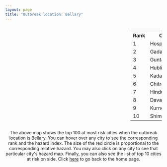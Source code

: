 ```yaml
---
layout: page
title: "Outbreak location: Bellary"
---
```

<div style="width: 100%; overflow: auto;">
<div style="width: 75%; float: left;">
<div id="mapid">
<script src="https://buda-magenta.github.io/hazard_map/load_map.js"></script>

<script>
var marker_outbreak = L.marker([15.143395, 76.919388],{"autoPan": true}).addTo(map); marker_outbreak.bindTooltip("Bellary").openTooltip();

var circle_1 = L.circle([15.266493, 76.387230], {"pane": "markerPane", "color": "red", "fill": true, "fillOpacity": 0.2, "fillRule": "evenodd", "lineCap": "round", "lineJoin": "round", "opacity": 1.0, "radius": 84101, "stroke": true, "weight": 3}).addTo(map);
circle_1.bindTooltip("Hospet<br>rank: 1<br>hazard index: 0.084102")
circle_1.bindPopup('<a href="https://buda-magenta.github.io/hazard_map/Hospet">Hospet</a>')

var circle_2 = L.circle([15.426365, 75.630079], {"pane": "markerPane", "color": "red", "fill": true, "fillOpacity": 0.2, "fillRule": "evenodd", "lineCap": "round", "lineJoin": "round", "opacity": 1.0, "radius": 55302, "stroke": true, "weight": 3}).addTo(map);
circle_2.bindTooltip("Gadag<br>rank: 2<br>hazard index: 0.055302")
circle_2.bindPopup('<a href="https://buda-magenta.github.io/hazard_map/Gadag">Gadag</a>')

var circle_3 = L.circle([15.119651, 77.455290], {"pane": "markerPane", "color": "red", "fill": true, "fillOpacity": 0.2, "fillRule": "evenodd", "lineCap": "round", "lineJoin": "round", "opacity": 1.0, "radius": 33620, "stroke": true, "weight": 3}).addTo(map);
circle_3.bindTooltip("Guntakal<br>rank: 3<br>hazard index: 0.033620")
circle_3.bindPopup('<a href="https://buda-magenta.github.io/hazard_map/Guntakal">Guntakal</a>')

var circle_4 = L.circle([15.351838, 75.137985], {"pane": "markerPane", "color": "red", "fill": true, "fillOpacity": 0.2, "fillRule": "evenodd", "lineCap": "round", "lineJoin": "round", "opacity": 1.0, "radius": 29732, "stroke": true, "weight": 3}).addTo(map);
circle_4.bindTooltip("Hubli<br>rank: 4<br>hazard index: 0.029733")
circle_4.bindPopup('<a href="https://buda-magenta.github.io/hazard_map/Hubli">Hubli</a>')

var circle_5 = L.circle([14.475294, 78.821686], {"pane": "markerPane", "color": "red", "fill": true, "fillOpacity": 0.2, "fillRule": "evenodd", "lineCap": "round", "lineJoin": "round", "opacity": 1.0, "radius": 23023, "stroke": true, "weight": 3}).addTo(map);
circle_5.bindTooltip("Kadapa<br>rank: 5<br>hazard index: 0.023024")
circle_5.bindPopup('<a href="https://buda-magenta.github.io/hazard_map/Kadapa">Kadapa</a>')

var circle_6 = L.circle([14.226644, 76.400512], {"pane": "markerPane", "color": "red", "fill": true, "fillOpacity": 0.2, "fillRule": "evenodd", "lineCap": "round", "lineJoin": "round", "opacity": 1.0, "radius": 20437, "stroke": true, "weight": 3}).addTo(map);
circle_6.bindTooltip("Chitradurga<br>rank: 6<br>hazard index: 0.020438")
circle_6.bindPopup('<a href="https://buda-magenta.github.io/hazard_map/Chitradurga">Chitradurga</a>')

var circle_7 = L.circle([13.826383, 77.493772], {"pane": "markerPane", "color": "red", "fill": true, "fillOpacity": 0.2, "fillRule": "evenodd", "lineCap": "round", "lineJoin": "round", "opacity": 1.0, "radius": 20107, "stroke": true, "weight": 3}).addTo(map);
circle_7.bindTooltip("Hindupur<br>rank: 7<br>hazard index: 0.020108")
circle_7.bindPopup('<a href="https://buda-magenta.github.io/hazard_map/Hindupur">Hindupur</a>')

var circle_8 = L.circle([14.466127, 75.920636], {"pane": "markerPane", "color": "red", "fill": true, "fillOpacity": 0.2, "fillRule": "evenodd", "lineCap": "round", "lineJoin": "round", "opacity": 1.0, "radius": 11609, "stroke": true, "weight": 3}).addTo(map);
circle_8.bindTooltip("Davanagere<br>rank: 8<br>hazard index: 0.011609")
circle_8.bindPopup('<a href="https://buda-magenta.github.io/hazard_map/Davanagere">Davanagere</a>')

var circle_9 = L.circle([15.830925, 78.042537], {"pane": "markerPane", "color": "red", "fill": true, "fillOpacity": 0.2, "fillRule": "evenodd", "lineCap": "round", "lineJoin": "round", "opacity": 1.0, "radius": 11336, "stroke": true, "weight": 3}).addTo(map);
circle_9.bindTooltip("Kurnool<br>rank: 9<br>hazard index: 0.011337")
circle_9.bindPopup('<a href="https://buda-magenta.github.io/hazard_map/Kurnool">Kurnool</a>')

var circle_10 = L.circle([13.932609, 75.574978], {"pane": "markerPane", "color": "red", "fill": true, "fillOpacity": 0.2, "fillRule": "evenodd", "lineCap": "round", "lineJoin": "round", "opacity": 1.0, "radius": 10685, "stroke": true, "weight": 3}).addTo(map);
circle_10.bindTooltip("Shimoga<br>rank: 10<br>hazard index: 0.010686")
circle_10.bindPopup('<a href="https://buda-magenta.github.io/hazard_map/Shimoga">Shimoga</a>')

var circle_11 = L.circle([14.906956, 78.009707], {"pane": "markerPane", "color": "red", "fill": true, "fillOpacity": 0.2, "fillRule": "evenodd", "lineCap": "round", "lineJoin": "round", "opacity": 1.0, "radius": 10466, "stroke": true, "weight": 3}).addTo(map);
circle_11.bindTooltip("Tadipatri<br>rank: 11<br>hazard index: 0.010467")
circle_11.bindPopup('<a href="https://buda-magenta.github.io/hazard_map/Tadipatri">Tadipatri</a>')

var circle_12 = L.circle([15.475377, 78.478558], {"pane": "markerPane", "color": "red", "fill": true, "fillOpacity": 0.2, "fillRule": "evenodd", "lineCap": "round", "lineJoin": "round", "opacity": 1.0, "radius": 7430, "stroke": true, "weight": 3}).addTo(map);
circle_12.bindTooltip("Nandyal<br>rank: 12<br>hazard index: 0.007431")
circle_12.bindPopup('<a href="https://buda-magenta.github.io/hazard_map/Nandyal">Nandyal</a>')

var circle_13 = L.circle([13.631637, 79.423171], {"pane": "markerPane", "color": "red", "fill": true, "fillOpacity": 0.2, "fillRule": "evenodd", "lineCap": "round", "lineJoin": "round", "opacity": 1.0, "radius": 5614, "stroke": true, "weight": 3}).addTo(map);
circle_13.bindTooltip("Tirupati<br>rank: 13<br>hazard index: 0.005614")
circle_13.bindPopup('<a href="https://buda-magenta.github.io/hazard_map/Tirupati">Tirupati</a>')

var circle_14 = L.circle([14.752266, 78.548552], {"pane": "markerPane", "color": "red", "fill": true, "fillOpacity": 0.2, "fillRule": "evenodd", "lineCap": "round", "lineJoin": "round", "opacity": 1.0, "radius": 5487, "stroke": true, "weight": 3}).addTo(map);
circle_14.bindTooltip("Proddatur<br>rank: 14<br>hazard index: 0.005488")
circle_14.bindPopup('<a href="https://buda-magenta.github.io/hazard_map/Proddatur">Proddatur</a>')

var circle_15 = L.circle([15.631900, 77.275900], {"pane": "markerPane", "color": "red", "fill": true, "fillOpacity": 0.2, "fillRule": "evenodd", "lineCap": "round", "lineJoin": "round", "opacity": 1.0, "radius": 5004, "stroke": true, "weight": 3}).addTo(map);
circle_15.bindTooltip("Adoni<br>rank: 15<br>hazard index: 0.005005")
circle_15.bindPopup('<a href="https://buda-magenta.github.io/hazard_map/Adoni">Adoni</a>')

var circle_16 = L.circle([16.508759, 80.618510], {"pane": "markerPane", "color": "red", "fill": true, "fillOpacity": 0.2, "fillRule": "evenodd", "lineCap": "round", "lineJoin": "round", "opacity": 1.0, "radius": 3971, "stroke": true, "weight": 3}).addTo(map);
circle_16.bindTooltip("Vijayawada<br>rank: 16<br>hazard index: 0.003971")
circle_16.bindPopup('<a href="https://buda-magenta.github.io/hazard_map/Vijayawada">Vijayawada</a>')

var circle_17 = L.circle([14.654623, 77.556260], {"pane": "markerPane", "color": "red", "fill": true, "fillOpacity": 0.2, "fillRule": "evenodd", "lineCap": "round", "lineJoin": "round", "opacity": 1.0, "radius": 3970, "stroke": true, "weight": 3}).addTo(map);
circle_17.bindTooltip("Anantapur<br>rank: 17<br>hazard index: 0.003970")
circle_17.bindPopup('<a href="https://buda-magenta.github.io/hazard_map/Anantapur">Anantapur</a>')

var circle_18 = L.circle([12.979120, 77.591300], {"pane": "markerPane", "color": "red", "fill": true, "fillOpacity": 0.2, "fillRule": "evenodd", "lineCap": "round", "lineJoin": "round", "opacity": 1.0, "radius": 3361, "stroke": true, "weight": 3}).addTo(map);
circle_18.bindTooltip("Bangalore<br>rank: 18<br>hazard index: 0.003362")
circle_18.bindPopup('<a href="https://buda-magenta.github.io/hazard_map/Bangalore">Bangalore</a>')

var circle_19 = L.circle([14.625888, 75.635724], {"pane": "markerPane", "color": "red", "fill": true, "fillOpacity": 0.2, "fillRule": "evenodd", "lineCap": "round", "lineJoin": "round", "opacity": 1.0, "radius": 3062, "stroke": true, "weight": 3}).addTo(map);
circle_19.bindTooltip("Ranibennur<br>rank: 19<br>hazard index: 0.003062")
circle_19.bindPopup('<a href="https://buda-magenta.github.io/hazard_map/Ranibennur">Ranibennur</a>')

var circle_20 = L.circle([15.431506, 76.532774], {"pane": "markerPane", "color": "red", "fill": true, "fillOpacity": 0.2, "fillRule": "evenodd", "lineCap": "round", "lineJoin": "round", "opacity": 1.0, "radius": 2614, "stroke": true, "weight": 3}).addTo(map);
circle_20.bindTooltip("Gangawati<br>rank: 20<br>hazard index: 0.002614")
circle_20.bindPopup('<a href="https://buda-magenta.github.io/hazard_map/Gangawati">Gangawati</a>')

var circle_21 = L.circle([16.291519, 80.454159], {"pane": "markerPane", "color": "red", "fill": true, "fillOpacity": 0.2, "fillRule": "evenodd", "lineCap": "round", "lineJoin": "round", "opacity": 1.0, "radius": 2462, "stroke": true, "weight": 3}).addTo(map);
circle_21.bindTooltip("Guntur<br>rank: 21<br>hazard index: 0.002462")
circle_21.bindPopup('<a href="https://buda-magenta.github.io/hazard_map/Guntur">Guntur</a>')

var circle_22 = L.circle([14.422347, 77.720069], {"pane": "markerPane", "color": "red", "fill": true, "fillOpacity": 0.2, "fillRule": "evenodd", "lineCap": "round", "lineJoin": "round", "opacity": 1.0, "radius": 2034, "stroke": true, "weight": 3}).addTo(map);
circle_22.bindTooltip("Dharmavaram<br>rank: 22<br>hazard index: 0.002034")
circle_22.bindPopup('<a href="https://buda-magenta.github.io/hazard_map/Dharmavaram">Dharmavaram</a>')

var circle_23 = L.circle([16.083333, 77.166667], {"pane": "markerPane", "color": "red", "fill": true, "fillOpacity": 0.2, "fillRule": "evenodd", "lineCap": "round", "lineJoin": "round", "opacity": 1.0, "radius": 2019, "stroke": true, "weight": 3}).addTo(map);
circle_23.bindTooltip("Raichur<br>rank: 23<br>hazard index: 0.002020")
circle_23.bindPopup('<a href="https://buda-magenta.github.io/hazard_map/Raichur">Raichur</a>')

var circle_24 = L.circle([15.857267, 74.506934], {"pane": "markerPane", "color": "red", "fill": true, "fillOpacity": 0.2, "fillRule": "evenodd", "lineCap": "round", "lineJoin": "round", "opacity": 1.0, "radius": 2019, "stroke": true, "weight": 3}).addTo(map);
circle_24.bindTooltip("Belgaum<br>rank: 24<br>hazard index: 0.002020")
circle_24.bindPopup('<a href="https://buda-magenta.github.io/hazard_map/Belgaum">Belgaum</a>')

var circle_25 = L.circle([16.185317, 75.696792], {"pane": "markerPane", "color": "red", "fill": true, "fillOpacity": 0.2, "fillRule": "evenodd", "lineCap": "round", "lineJoin": "round", "opacity": 1.0, "radius": 1953, "stroke": true, "weight": 3}).addTo(map);
circle_25.bindTooltip("Bagalkot<br>rank: 25<br>hazard index: 0.001954")
circle_25.bindPopup('<a href="https://buda-magenta.github.io/hazard_map/Bagalkot">Bagalkot</a>')

var circle_26 = L.circle([17.849907, 75.276320], {"pane": "markerPane", "color": "red", "fill": true, "fillOpacity": 0.2, "fillRule": "evenodd", "lineCap": "round", "lineJoin": "round", "opacity": 1.0, "radius": 1842, "stroke": true, "weight": 3}).addTo(map);
circle_26.bindTooltip("Solapur<br>rank: 26<br>hazard index: 0.001842")
circle_26.bindPopup('<a href="https://buda-magenta.github.io/hazard_map/Solapur">Solapur</a>')

var circle_27 = L.circle([17.388786, 78.461065], {"pane": "markerPane", "color": "red", "fill": true, "fillOpacity": 0.2, "fillRule": "evenodd", "lineCap": "round", "lineJoin": "round", "opacity": 1.0, "radius": 1727, "stroke": true, "weight": 3}).addTo(map);
circle_27.bindTooltip("Hyderabad<br>rank: 27<br>hazard index: 0.001728")
circle_27.bindPopup('<a href="https://buda-magenta.github.io/hazard_map/Hyderabad">Hyderabad</a>')

var circle_28 = L.circle([18.793568, 80.815939], {"pane": "markerPane", "color": "red", "fill": true, "fillOpacity": 0.2, "fillRule": "evenodd", "lineCap": "round", "lineJoin": "round", "opacity": 1.0, "radius": 1353, "stroke": true, "weight": 3}).addTo(map);
circle_28.bindTooltip("Bijapur<br>rank: 28<br>hazard index: 0.001353")
circle_28.bindPopup('<a href="https://buda-magenta.github.io/hazard_map/Bijapur">Bijapur</a>')

var circle_29 = L.circle([16.850253, 74.594888], {"pane": "markerPane", "color": "red", "fill": true, "fillOpacity": 0.2, "fillRule": "evenodd", "lineCap": "round", "lineJoin": "round", "opacity": 1.0, "radius": 1211, "stroke": true, "weight": 3}).addTo(map);
circle_29.bindTooltip("Sangli<br>rank: 29<br>hazard index: 0.001212")
circle_29.bindPopup('<a href="https://buda-magenta.github.io/hazard_map/Sangli">Sangli</a>')

var circle_30 = L.circle([13.573260, 78.479146], {"pane": "markerPane", "color": "red", "fill": true, "fillOpacity": 0.2, "fillRule": "evenodd", "lineCap": "round", "lineJoin": "round", "opacity": 1.0, "radius": 1152, "stroke": true, "weight": 3}).addTo(map);
circle_30.bindTooltip("Madanapalle<br>rank: 30<br>hazard index: 0.001152")
circle_30.bindPopup('<a href="https://buda-magenta.github.io/hazard_map/Madanapalle">Madanapalle</a>')

var circle_31 = L.circle([16.702841, 74.240533], {"pane": "markerPane", "color": "red", "fill": true, "fillOpacity": 0.2, "fillRule": "evenodd", "lineCap": "round", "lineJoin": "round", "opacity": 1.0, "radius": 1042, "stroke": true, "weight": 3}).addTo(map);
circle_31.bindTooltip("Kolhapur<br>rank: 31<br>hazard index: 0.001043")
circle_31.bindPopup('<a href="https://buda-magenta.github.io/hazard_map/Kolhapur">Kolhapur</a>')

var circle_32 = L.circle([14.449372, 79.987376], {"pane": "markerPane", "color": "red", "fill": true, "fillOpacity": 0.2, "fillRule": "evenodd", "lineCap": "round", "lineJoin": "round", "opacity": 1.0, "radius": 1029, "stroke": true, "weight": 3}).addTo(map);
circle_32.bindTooltip("Nellore<br>rank: 32<br>hazard index: 0.001030")
circle_32.bindPopup('<a href="https://buda-magenta.github.io/hazard_map/Nellore">Nellore</a>')

var circle_33 = L.circle([15.398403, 73.812918], {"pane": "markerPane", "color": "red", "fill": true, "fillOpacity": 0.2, "fillRule": "evenodd", "lineCap": "round", "lineJoin": "round", "opacity": 1.0, "radius": 978, "stroke": true, "weight": 3}).addTo(map);
circle_33.bindTooltip("Vasco Da Gama<br>rank: 33<br>hazard index: 0.000979")
circle_33.bindPopup('<a href="https://buda-magenta.github.io/hazard_map/Vasco_Da_Gama">Vasco Da Gama</a>')

var circle_34 = L.circle([17.166667, 77.083333], {"pane": "markerPane", "color": "red", "fill": true, "fillOpacity": 0.2, "fillRule": "evenodd", "lineCap": "round", "lineJoin": "round", "opacity": 1.0, "radius": 881, "stroke": true, "weight": 3}).addTo(map);
circle_34.bindTooltip("Gulbarga<br>rank: 34<br>hazard index: 0.000882")
circle_34.bindPopup('<a href="https://buda-magenta.github.io/hazard_map/Gulbarga">Gulbarga</a>')

var circle_35 = L.circle([12.869810, 74.843008], {"pane": "markerPane", "color": "red", "fill": true, "fillOpacity": 0.2, "fillRule": "evenodd", "lineCap": "round", "lineJoin": "round", "opacity": 1.0, "radius": 856, "stroke": true, "weight": 3}).addTo(map);
circle_35.bindTooltip("Mangalore<br>rank: 35<br>hazard index: 0.000856")
circle_35.bindPopup('<a href="https://buda-magenta.github.io/hazard_map/Mangalore">Mangalore</a>')

var circle_36 = L.circle([19.075990, 72.877393], {"pane": "markerPane", "color": "red", "fill": true, "fillOpacity": 0.2, "fillRule": "evenodd", "lineCap": "round", "lineJoin": "round", "opacity": 1.0, "radius": 695, "stroke": true, "weight": 3}).addTo(map);
circle_36.bindTooltip("Mumbai<br>rank: 36<br>hazard index: 0.000696")
circle_36.bindPopup('<a href="https://buda-magenta.github.io/hazard_map/Mumbai">Mumbai</a>')

var circle_37 = L.circle([12.305183, 76.655361], {"pane": "markerPane", "color": "red", "fill": true, "fillOpacity": 0.2, "fillRule": "evenodd", "lineCap": "round", "lineJoin": "round", "opacity": 1.0, "radius": 685, "stroke": true, "weight": 3}).addTo(map);
circle_37.bindTooltip("Mysore<br>rank: 37<br>hazard index: 0.000685")
circle_37.bindPopup('<a href="https://buda-magenta.github.io/hazard_map/Mysore">Mysore</a>')

var circle_38 = L.circle([16.695935, 74.455575], {"pane": "markerPane", "color": "red", "fill": true, "fillOpacity": 0.2, "fillRule": "evenodd", "lineCap": "round", "lineJoin": "round", "opacity": 1.0, "radius": 545, "stroke": true, "weight": 3}).addTo(map);
circle_38.bindTooltip("Ichalkaranji<br>rank: 38<br>hazard index: 0.000546")
circle_38.bindPopup('<a href="https://buda-magenta.github.io/hazard_map/Ichalkaranji">Ichalkaranji</a>')

var circle_39 = L.circle([13.160105, 79.155551], {"pane": "markerPane", "color": "red", "fill": true, "fillOpacity": 0.2, "fillRule": "evenodd", "lineCap": "round", "lineJoin": "round", "opacity": 1.0, "radius": 505, "stroke": true, "weight": 3}).addTo(map);
circle_39.bindTooltip("Chittoor<br>rank: 39<br>hazard index: 0.000506")
circle_39.bindPopup('<a href="https://buda-magenta.github.io/hazard_map/Chittoor">Chittoor</a>')

var circle_40 = L.circle([13.083694, 80.270186], {"pane": "markerPane", "color": "red", "fill": true, "fillOpacity": 0.2, "fillRule": "evenodd", "lineCap": "round", "lineJoin": "round", "opacity": 1.0, "radius": 497, "stroke": true, "weight": 3}).addTo(map);
circle_40.bindTooltip("Chennai<br>rank: 40<br>hazard index: 0.000498")
circle_40.bindPopup('<a href="https://buda-magenta.github.io/hazard_map/Chennai">Chennai</a>')

var circle_41 = L.circle([16.238924, 80.047288], {"pane": "markerPane", "color": "red", "fill": true, "fillOpacity": 0.2, "fillRule": "evenodd", "lineCap": "round", "lineJoin": "round", "opacity": 1.0, "radius": 439, "stroke": true, "weight": 3}).addTo(map);
circle_41.bindTooltip("Narasaraopet<br>rank: 41<br>hazard index: 0.000440")
circle_41.bindPopup('<a href="https://buda-magenta.github.io/hazard_map/Narasaraopet">Narasaraopet</a>')

var circle_42 = L.circle([20.166670, 79.172114], {"pane": "markerPane", "color": "red", "fill": true, "fillOpacity": 0.2, "fillRule": "evenodd", "lineCap": "round", "lineJoin": "round", "opacity": 1.0, "radius": 305, "stroke": true, "weight": 3}).addTo(map);
circle_42.bindTooltip("Bhadravati<br>rank: 42<br>hazard index: 0.000305")
circle_42.bindPopup('<a href="https://buda-magenta.github.io/hazard_map/Bhadravati">Bhadravati</a>')

var circle_43 = L.circle([17.723128, 83.301284], {"pane": "markerPane", "color": "red", "fill": true, "fillOpacity": 0.2, "fillRule": "evenodd", "lineCap": "round", "lineJoin": "round", "opacity": 1.0, "radius": 291, "stroke": true, "weight": 3}).addTo(map);
circle_43.bindTooltip("Visakhapatnam<br>rank: 43<br>hazard index: 0.000291")
circle_43.bindPopup('<a href="https://buda-magenta.github.io/hazard_map/Visakhapatnam">Visakhapatnam</a>')

var circle_44 = L.circle([16.237773, 80.646422], {"pane": "markerPane", "color": "red", "fill": true, "fillOpacity": 0.2, "fillRule": "evenodd", "lineCap": "round", "lineJoin": "round", "opacity": 1.0, "radius": 245, "stroke": true, "weight": 3}).addTo(map);
circle_44.bindTooltip("Tenali<br>rank: 44<br>hazard index: 0.000246")
circle_44.bindPopup('<a href="https://buda-magenta.github.io/hazard_map/Tenali">Tenali</a>')

var circle_45 = L.circle([16.432998, 80.993715], {"pane": "markerPane", "color": "red", "fill": true, "fillOpacity": 0.2, "fillRule": "evenodd", "lineCap": "round", "lineJoin": "round", "opacity": 1.0, "radius": 224, "stroke": true, "weight": 3}).addTo(map);
circle_45.bindTooltip("Gudivada<br>rank: 45<br>hazard index: 0.000224")
circle_45.bindPopup('<a href="https://buda-magenta.github.io/hazard_map/Gudivada">Gudivada</a>')

var circle_46 = L.circle([22.541418, 88.357691], {"pane": "markerPane", "color": "red", "fill": true, "fillOpacity": 0.2, "fillRule": "evenodd", "lineCap": "round", "lineJoin": "round", "opacity": 1.0, "radius": 208, "stroke": true, "weight": 3}).addTo(map);
circle_46.bindTooltip("Kolkata<br>rank: 46<br>hazard index: 0.000208")
circle_46.bindPopup('<a href="https://buda-magenta.github.io/hazard_map/Kolkata">Kolkata</a>')

var circle_47 = L.circle([16.094950, 80.165878], {"pane": "markerPane", "color": "red", "fill": true, "fillOpacity": 0.2, "fillRule": "evenodd", "lineCap": "round", "lineJoin": "round", "opacity": 1.0, "radius": 181, "stroke": true, "weight": 3}).addTo(map);
circle_47.bindTooltip("Chilakaluripet<br>rank: 47<br>hazard index: 0.000181")
circle_47.bindPopup('<a href="https://buda-magenta.github.io/hazard_map/Chilakaluripet">Chilakaluripet</a>')

var circle_48 = L.circle([16.181939, 81.135130], {"pane": "markerPane", "color": "red", "fill": true, "fillOpacity": 0.2, "fillRule": "evenodd", "lineCap": "round", "lineJoin": "round", "opacity": 1.0, "radius": 166, "stroke": true, "weight": 3}).addTo(map);
circle_48.bindTooltip("Machilipatnam<br>rank: 48<br>hazard index: 0.000167")
circle_48.bindPopup('<a href="https://buda-magenta.github.io/hazard_map/Machilipatnam">Machilipatnam</a>')

var circle_49 = L.circle([18.521428, 73.854454], {"pane": "markerPane", "color": "red", "fill": true, "fillOpacity": 0.2, "fillRule": "evenodd", "lineCap": "round", "lineJoin": "round", "opacity": 1.0, "radius": 166, "stroke": true, "weight": 3}).addTo(map);
circle_49.bindTooltip("Pune<br>rank: 49<br>hazard index: 0.000167")
circle_49.bindPopup('<a href="https://buda-magenta.github.io/hazard_map/Pune">Pune</a>')

var circle_50 = L.circle([15.507555, 80.060800], {"pane": "markerPane", "color": "red", "fill": true, "fillOpacity": 0.2, "fillRule": "evenodd", "lineCap": "round", "lineJoin": "round", "opacity": 1.0, "radius": 164, "stroke": true, "weight": 3}).addTo(map);
circle_50.bindTooltip("Ongole<br>rank: 50<br>hazard index: 0.000165")
circle_50.bindPopup('<a href="https://buda-magenta.github.io/hazard_map/Ongole">Ongole</a>')

var circle_51 = L.circle([13.318014, 75.773874], {"pane": "markerPane", "color": "red", "fill": true, "fillOpacity": 0.2, "fillRule": "evenodd", "lineCap": "round", "lineJoin": "round", "opacity": 1.0, "radius": 159, "stroke": true, "weight": 3}).addTo(map);
circle_51.bindTooltip("Chikmagalur<br>rank: 51<br>hazard index: 0.000160")
circle_51.bindPopup('<a href="https://buda-magenta.github.io/hazard_map/Chikmagalur">Chikmagalur</a>')

var circle_52 = L.circle([16.542769, 81.527344], {"pane": "markerPane", "color": "red", "fill": true, "fillOpacity": 0.2, "fillRule": "evenodd", "lineCap": "round", "lineJoin": "round", "opacity": 1.0, "radius": 138, "stroke": true, "weight": 3}).addTo(map);
circle_52.bindTooltip("Bhimavaram<br>rank: 52<br>hazard index: 0.000139")
circle_52.bindPopup('<a href="https://buda-magenta.github.io/hazard_map/Bhimavaram">Bhimavaram</a>')

var circle_53 = L.circle([19.250000, 74.750000], {"pane": "markerPane", "color": "red", "fill": true, "fillOpacity": 0.2, "fillRule": "evenodd", "lineCap": "round", "lineJoin": "round", "opacity": 1.0, "radius": 125, "stroke": true, "weight": 3}).addTo(map);
circle_53.bindTooltip("Ahmadnagar<br>rank: 53<br>hazard index: 0.000125")
circle_53.bindPopup('<a href="https://buda-magenta.github.io/hazard_map/Ahmadnagar">Ahmadnagar</a>')

var circle_54 = L.circle([17.910400, 77.519900], {"pane": "markerPane", "color": "red", "fill": true, "fillOpacity": 0.2, "fillRule": "evenodd", "lineCap": "round", "lineJoin": "round", "opacity": 1.0, "radius": 122, "stroke": true, "weight": 3}).addTo(map);
circle_54.bindTooltip("Bidar<br>rank: 54<br>hazard index: 0.000123")
circle_54.bindPopup('<a href="https://buda-magenta.github.io/hazard_map/Bidar">Bidar</a>')

var circle_55 = L.circle([16.743454, 77.992319], {"pane": "markerPane", "color": "red", "fill": true, "fillOpacity": 0.2, "fillRule": "evenodd", "lineCap": "round", "lineJoin": "round", "opacity": 1.0, "radius": 121, "stroke": true, "weight": 3}).addTo(map);
circle_55.bindTooltip("Mahbubnagar<br>rank: 55<br>hazard index: 0.000122")
circle_55.bindPopup('<a href="https://buda-magenta.github.io/hazard_map/Mahbubnagar">Mahbubnagar</a>')

var circle_56 = L.circle([13.340077, 77.100621], {"pane": "markerPane", "color": "red", "fill": true, "fillOpacity": 0.2, "fillRule": "evenodd", "lineCap": "round", "lineJoin": "round", "opacity": 1.0, "radius": 119, "stroke": true, "weight": 3}).addTo(map);
circle_56.bindTooltip("Tumkur<br>rank: 56<br>hazard index: 0.000119")
circle_56.bindPopup('<a href="https://buda-magenta.github.io/hazard_map/Tumkur">Tumkur</a>')

var circle_57 = L.circle([13.007082, 76.099270], {"pane": "markerPane", "color": "red", "fill": true, "fillOpacity": 0.2, "fillRule": "evenodd", "lineCap": "round", "lineJoin": "round", "opacity": 1.0, "radius": 108, "stroke": true, "weight": 3}).addTo(map);
circle_57.bindTooltip("Hassan<br>rank: 57<br>hazard index: 0.000108")
circle_57.bindPopup('<a href="https://buda-magenta.github.io/hazard_map/Hassan">Hassan</a>')

var circle_58 = L.circle([13.341917, 74.747323], {"pane": "markerPane", "color": "red", "fill": true, "fillOpacity": 0.2, "fillRule": "evenodd", "lineCap": "round", "lineJoin": "round", "opacity": 1.0, "radius": 104, "stroke": true, "weight": 3}).addTo(map);
circle_58.bindTooltip("Udupi<br>rank: 58<br>hazard index: 0.000105")
circle_58.bindPopup('<a href="https://buda-magenta.github.io/hazard_map/Udupi">Udupi</a>')

var circle_59 = L.circle([17.980609, 79.598212], {"pane": "markerPane", "color": "red", "fill": true, "fillOpacity": 0.2, "fillRule": "evenodd", "lineCap": "round", "lineJoin": "round", "opacity": 1.0, "radius": 100, "stroke": true, "weight": 3}).addTo(map);
circle_59.bindTooltip("Warangal<br>rank: 59<br>hazard index: 0.000101")
circle_59.bindPopup('<a href="https://buda-magenta.github.io/hazard_map/Warangal">Warangal</a>')

var circle_60 = L.circle([19.194329, 72.970178], {"pane": "markerPane", "color": "red", "fill": true, "fillOpacity": 0.2, "fillRule": "evenodd", "lineCap": "round", "lineJoin": "round", "opacity": 1.0, "radius": 96, "stroke": true, "weight": 3}).addTo(map);
circle_60.bindTooltip("Thane<br>rank: 60<br>hazard index: 0.000097")
circle_60.bindPopup('<a href="https://buda-magenta.github.io/hazard_map/Thane">Thane</a>')

var circle_61 = L.circle([25.335649, 83.007629], {"pane": "markerPane", "color": "red", "fill": true, "fillOpacity": 0.2, "fillRule": "evenodd", "lineCap": "round", "lineJoin": "round", "opacity": 1.0, "radius": 87, "stroke": true, "weight": 3}).addTo(map);
circle_61.bindTooltip("Varanasi<br>rank: 61<br>hazard index: 0.000087")
circle_61.bindPopup('<a href="https://buda-magenta.github.io/hazard_map/Varanasi">Varanasi</a>')

var circle_62 = L.circle([12.794811, 79.000641], {"pane": "markerPane", "color": "red", "fill": true, "fillOpacity": 0.2, "fillRule": "evenodd", "lineCap": "round", "lineJoin": "round", "opacity": 1.0, "radius": 81, "stroke": true, "weight": 3}).addTo(map);
circle_62.bindTooltip("Vellore<br>rank: 62<br>hazard index: 0.000081")
circle_62.bindPopup('<a href="https://buda-magenta.github.io/hazard_map/Vellore">Vellore</a>')

var circle_63 = L.circle([25.438130, 81.833800], {"pane": "markerPane", "color": "red", "fill": true, "fillOpacity": 0.2, "fillRule": "evenodd", "lineCap": "round", "lineJoin": "round", "opacity": 1.0, "radius": 81, "stroke": true, "weight": 3}).addTo(map);
circle_63.bindTooltip("Allahabad<br>rank: 63<br>hazard index: 0.000081")
circle_63.bindPopup('<a href="https://buda-magenta.github.io/hazard_map/Allahabad">Allahabad</a>')

var circle_64 = L.circle([25.531031, 78.652689], {"pane": "markerPane", "color": "red", "fill": true, "fillOpacity": 0.2, "fillRule": "evenodd", "lineCap": "round", "lineJoin": "round", "opacity": 1.0, "radius": 77, "stroke": true, "weight": 3}).addTo(map);
circle_64.bindTooltip("Jhansi<br>rank: 64<br>hazard index: 0.000077")
circle_64.bindPopup('<a href="https://buda-magenta.github.io/hazard_map/Jhansi">Jhansi</a>')

var circle_65 = L.circle([23.160894, 79.949770], {"pane": "markerPane", "color": "red", "fill": true, "fillOpacity": 0.2, "fillRule": "evenodd", "lineCap": "round", "lineJoin": "round", "opacity": 1.0, "radius": 76, "stroke": true, "weight": 3}).addTo(map);
circle_65.bindTooltip("Jabalpur<br>rank: 65<br>hazard index: 0.000077")
circle_65.bindPopup('<a href="https://buda-magenta.github.io/hazard_map/Jabalpur">Jabalpur</a>')

var circle_66 = L.circle([28.651718, 77.221939], {"pane": "markerPane", "color": "red", "fill": true, "fillOpacity": 0.2, "fillRule": "evenodd", "lineCap": "round", "lineJoin": "round", "opacity": 1.0, "radius": 68, "stroke": true, "weight": 3}).addTo(map);
circle_66.bindTooltip("Delhi<br>rank: 66<br>hazard index: 0.000069")
circle_66.bindPopup('<a href="https://buda-magenta.github.io/hazard_map/Delhi">Delhi</a>')

var circle_67 = L.circle([12.227213, 79.070156], {"pane": "markerPane", "color": "red", "fill": true, "fillOpacity": 0.2, "fillRule": "evenodd", "lineCap": "round", "lineJoin": "round", "opacity": 1.0, "radius": 62, "stroke": true, "weight": 3}).addTo(map);
circle_67.bindTooltip("Tiruvannamalai<br>rank: 67<br>hazard index: 0.000062")
circle_67.bindPopup('<a href="https://buda-magenta.github.io/hazard_map/Tiruvannamalai">Tiruvannamalai</a>')

var circle_68 = L.circle([17.005045, 81.780473], {"pane": "markerPane", "color": "red", "fill": true, "fillOpacity": 0.2, "fillRule": "evenodd", "lineCap": "round", "lineJoin": "round", "opacity": 1.0, "radius": 57, "stroke": true, "weight": 3}).addTo(map);
circle_68.bindTooltip("Rajahmundry<br>rank: 68<br>hazard index: 0.000058")
circle_68.bindPopup('<a href="https://buda-magenta.github.io/hazard_map/Rajahmundry">Rajahmundry</a>')

var circle_69 = L.circle([11.664300, 78.146000], {"pane": "markerPane", "color": "red", "fill": true, "fillOpacity": 0.2, "fillRule": "evenodd", "lineCap": "round", "lineJoin": "round", "opacity": 1.0, "radius": 53, "stroke": true, "weight": 3}).addTo(map);
circle_69.bindTooltip("Salem<br>rank: 69<br>hazard index: 0.000053")
circle_69.bindPopup('<a href="https://buda-magenta.github.io/hazard_map/Salem">Salem</a>')

var circle_70 = L.circle([13.137000, 78.133961], {"pane": "markerPane", "color": "red", "fill": true, "fillOpacity": 0.2, "fillRule": "evenodd", "lineCap": "round", "lineJoin": "round", "opacity": 1.0, "radius": 49, "stroke": true, "weight": 3}).addTo(map);
circle_70.bindTooltip("Kolar<br>rank: 70<br>hazard index: 0.000050")
circle_70.bindPopup('<a href="https://buda-magenta.github.io/hazard_map/Kolar">Kolar</a>')

var circle_71 = L.circle([12.955100, 78.269900], {"pane": "markerPane", "color": "red", "fill": true, "fillOpacity": 0.2, "fillRule": "evenodd", "lineCap": "round", "lineJoin": "round", "opacity": 1.0, "radius": 42, "stroke": true, "weight": 3}).addTo(map);
circle_71.bindTooltip("Robertson Pet<br>rank: 71<br>hazard index: 0.000043")
circle_71.bindPopup('<a href="https://buda-magenta.github.io/hazard_map/Robertson_Pet">Robertson Pet</a>')

var circle_72 = L.circle([11.258608, 75.778874], {"pane": "markerPane", "color": "red", "fill": true, "fillOpacity": 0.2, "fillRule": "evenodd", "lineCap": "round", "lineJoin": "round", "opacity": 1.0, "radius": 38, "stroke": true, "weight": 3}).addTo(map);
circle_72.bindTooltip("Kozhikode<br>rank: 72<br>hazard index: 0.000039")
circle_72.bindPopup('<a href="https://buda-magenta.github.io/hazard_map/Kozhikode">Kozhikode</a>')

var circle_73 = L.circle([20.266777, 85.843559], {"pane": "markerPane", "color": "red", "fill": true, "fillOpacity": 0.2, "fillRule": "evenodd", "lineCap": "round", "lineJoin": "round", "opacity": 1.0, "radius": 38, "stroke": true, "weight": 3}).addTo(map);
circle_73.bindTooltip("Bhubaneswar<br>rank: 73<br>hazard index: 0.000039")
circle_73.bindPopup('<a href="https://buda-magenta.github.io/hazard_map/Bhubaneswar">Bhubaneswar</a>')

var circle_74 = L.circle([16.943739, 82.235061], {"pane": "markerPane", "color": "red", "fill": true, "fillOpacity": 0.2, "fillRule": "evenodd", "lineCap": "round", "lineJoin": "round", "opacity": 1.0, "radius": 37, "stroke": true, "weight": 3}).addTo(map);
circle_74.bindTooltip("Kakinada<br>rank: 74<br>hazard index: 0.000037")
circle_74.bindPopup('<a href="https://buda-magenta.github.io/hazard_map/Kakinada">Kakinada</a>')

var circle_75 = L.circle([23.021624, 72.579707], {"pane": "markerPane", "color": "red", "fill": true, "fillOpacity": 0.2, "fillRule": "evenodd", "lineCap": "round", "lineJoin": "round", "opacity": 1.0, "radius": 36, "stroke": true, "weight": 3}).addTo(map);
circle_75.bindTooltip("Ahmedabad<br>rank: 75<br>hazard index: 0.000037")
circle_75.bindPopup('<a href="https://buda-magenta.github.io/hazard_map/Ahmedabad">Ahmedabad</a>')

var circle_76 = L.circle([16.676135, 81.170868], {"pane": "markerPane", "color": "red", "fill": true, "fillOpacity": 0.2, "fillRule": "evenodd", "lineCap": "round", "lineJoin": "round", "opacity": 1.0, "radius": 36, "stroke": true, "weight": 3}).addTo(map);
circle_76.bindTooltip("Eluru<br>rank: 76<br>hazard index: 0.000036")
circle_76.bindPopup('<a href="https://buda-magenta.github.io/hazard_map/Eluru">Eluru</a>')

var circle_77 = L.circle([26.838100, 80.934600], {"pane": "markerPane", "color": "red", "fill": true, "fillOpacity": 0.2, "fillRule": "evenodd", "lineCap": "round", "lineJoin": "round", "opacity": 1.0, "radius": 36, "stroke": true, "weight": 3}).addTo(map);
circle_77.bindTooltip("Lucknow<br>rank: 77<br>hazard index: 0.000036")
circle_77.bindPopup('<a href="https://buda-magenta.github.io/hazard_map/Lucknow">Lucknow</a>')

var circle_78 = L.circle([26.460914, 80.321759], {"pane": "markerPane", "color": "red", "fill": true, "fillOpacity": 0.2, "fillRule": "evenodd", "lineCap": "round", "lineJoin": "round", "opacity": 1.0, "radius": 34, "stroke": true, "weight": 3}).addTo(map);
circle_78.bindTooltip("Kanpur<br>rank: 78<br>hazard index: 0.000035")
circle_78.bindPopup('<a href="https://buda-magenta.github.io/hazard_map/Kanpur">Kanpur</a>')

var circle_79 = L.circle([18.351469, 76.755121], {"pane": "markerPane", "color": "red", "fill": true, "fillOpacity": 0.2, "fillRule": "evenodd", "lineCap": "round", "lineJoin": "round", "opacity": 1.0, "radius": 33, "stroke": true, "weight": 3}).addTo(map);
circle_79.bindTooltip("Latur<br>rank: 79<br>hazard index: 0.000034")
circle_79.bindPopup('<a href="https://buda-magenta.github.io/hazard_map/Latur">Latur</a>')

var circle_80 = L.circle([18.627929, 73.800983], {"pane": "markerPane", "color": "red", "fill": true, "fillOpacity": 0.2, "fillRule": "evenodd", "lineCap": "round", "lineJoin": "round", "opacity": 1.0, "radius": 33, "stroke": true, "weight": 3}).addTo(map);
circle_80.bindTooltip("Pimpri Chinchwad<br>rank: 80<br>hazard index: 0.000033")
circle_80.bindPopup('<a href="https://buda-magenta.github.io/hazard_map/Pimpri_Chinchwad">Pimpri Chinchwad</a>')

var circle_81 = L.circle([21.170200, 72.831100], {"pane": "markerPane", "color": "red", "fill": true, "fillOpacity": 0.2, "fillRule": "evenodd", "lineCap": "round", "lineJoin": "round", "opacity": 1.0, "radius": 32, "stroke": true, "weight": 3}).addTo(map);
circle_81.bindTooltip("Surat<br>rank: 81<br>hazard index: 0.000032")
circle_81.bindPopup('<a href="https://buda-magenta.github.io/hazard_map/Surat">Surat</a>')

var circle_82 = L.circle([12.523889, 76.896196], {"pane": "markerPane", "color": "red", "fill": true, "fillOpacity": 0.2, "fillRule": "evenodd", "lineCap": "round", "lineJoin": "round", "opacity": 1.0, "radius": 32, "stroke": true, "weight": 3}).addTo(map);
circle_82.bindTooltip("Mandya<br>rank: 82<br>hazard index: 0.000032")
circle_82.bindPopup('<a href="https://buda-magenta.github.io/hazard_map/Mandya">Mandya</a>')

var circle_83 = L.circle([21.149813, 79.082056], {"pane": "markerPane", "color": "red", "fill": true, "fillOpacity": 0.2, "fillRule": "evenodd", "lineCap": "round", "lineJoin": "round", "opacity": 1.0, "radius": 31, "stroke": true, "weight": 3}).addTo(map);
circle_83.bindTooltip("Nagpur<br>rank: 83<br>hazard index: 0.000032")
circle_83.bindPopup('<a href="https://buda-magenta.github.io/hazard_map/Nagpur">Nagpur</a>')

var circle_84 = L.circle([11.001812, 76.962843], {"pane": "markerPane", "color": "red", "fill": true, "fillOpacity": 0.2, "fillRule": "evenodd", "lineCap": "round", "lineJoin": "round", "opacity": 1.0, "radius": 30, "stroke": true, "weight": 3}).addTo(map);
circle_84.bindTooltip("Coimbatore<br>rank: 84<br>hazard index: 0.000031")
circle_84.bindPopup('<a href="https://buda-magenta.github.io/hazard_map/Coimbatore">Coimbatore</a>')

var circle_85 = L.circle([12.732884, 77.830948], {"pane": "markerPane", "color": "red", "fill": true, "fillOpacity": 0.2, "fillRule": "evenodd", "lineCap": "round", "lineJoin": "round", "opacity": 1.0, "radius": 29, "stroke": true, "weight": 3}).addTo(map);
circle_85.bindTooltip("Hosur<br>rank: 85<br>hazard index: 0.000030")
circle_85.bindPopup('<a href="https://buda-magenta.github.io/hazard_map/Hosur">Hosur</a>')

var circle_86 = L.circle([8.576971, 77.050125], {"pane": "markerPane", "color": "red", "fill": true, "fillOpacity": 0.2, "fillRule": "evenodd", "lineCap": "round", "lineJoin": "round", "opacity": 1.0, "radius": 28, "stroke": true, "weight": 3}).addTo(map);
circle_86.bindTooltip("Thiruvananthapuram<br>rank: 86<br>hazard index: 0.000029")
circle_86.bindPopup('<a href="https://buda-magenta.github.io/hazard_map/Thiruvananthapuram">Thiruvananthapuram</a>')

var circle_87 = L.circle([26.055318, 82.993139], {"pane": "markerPane", "color": "red", "fill": true, "fillOpacity": 0.2, "fillRule": "evenodd", "lineCap": "round", "lineJoin": "round", "opacity": 1.0, "radius": 28, "stroke": true, "weight": 3}).addTo(map);
circle_87.bindTooltip("Nizamabad<br>rank: 87<br>hazard index: 0.000029")
circle_87.bindPopup('<a href="https://buda-magenta.github.io/hazard_map/Nizamabad">Nizamabad</a>')

var circle_88 = L.circle([20.468600, 85.879200], {"pane": "markerPane", "color": "red", "fill": true, "fillOpacity": 0.2, "fillRule": "evenodd", "lineCap": "round", "lineJoin": "round", "opacity": 1.0, "radius": 28, "stroke": true, "weight": 3}).addTo(map);
circle_88.bindTooltip("Cuttack<br>rank: 88<br>hazard index: 0.000028")
circle_88.bindPopup('<a href="https://buda-magenta.github.io/hazard_map/Cuttack">Cuttack</a>')

var circle_89 = L.circle([19.087076, 82.023572], {"pane": "markerPane", "color": "red", "fill": true, "fillOpacity": 0.2, "fillRule": "evenodd", "lineCap": "round", "lineJoin": "round", "opacity": 1.0, "radius": 27, "stroke": true, "weight": 3}).addTo(map);
circle_89.bindTooltip("Jagdalpur<br>rank: 89<br>hazard index: 0.000027")
circle_89.bindPopup('<a href="https://buda-magenta.github.io/hazard_map/Jagdalpur">Jagdalpur</a>')

var circle_90 = L.circle([23.258486, 77.401989], {"pane": "markerPane", "color": "red", "fill": true, "fillOpacity": 0.2, "fillRule": "evenodd", "lineCap": "round", "lineJoin": "round", "opacity": 1.0, "radius": 24, "stroke": true, "weight": 3}).addTo(map);
circle_90.bindTooltip("Bhopal<br>rank: 90<br>hazard index: 0.000024")
circle_90.bindPopup('<a href="https://buda-magenta.github.io/hazard_map/Bhopal">Bhopal</a>')

var circle_91 = L.circle([9.926115, 78.114098], {"pane": "markerPane", "color": "red", "fill": true, "fillOpacity": 0.2, "fillRule": "evenodd", "lineCap": "round", "lineJoin": "round", "opacity": 1.0, "radius": 23, "stroke": true, "weight": 3}).addTo(map);
circle_91.bindTooltip("Madurai<br>rank: 91<br>hazard index: 0.000023")
circle_91.bindPopup('<a href="https://buda-magenta.github.io/hazard_map/Madurai">Madurai</a>')

var circle_92 = L.circle([19.169335, 77.311013], {"pane": "markerPane", "color": "red", "fill": true, "fillOpacity": 0.2, "fillRule": "evenodd", "lineCap": "round", "lineJoin": "round", "opacity": 1.0, "radius": 23, "stroke": true, "weight": 3}).addTo(map);
circle_92.bindTooltip("Nanded Waghala<br>rank: 92<br>hazard index: 0.000023")
circle_92.bindPopup('<a href="https://buda-magenta.github.io/hazard_map/Nanded_Waghala">Nanded Waghala</a>')

var circle_93 = L.circle([19.290314, 76.602903], {"pane": "markerPane", "color": "red", "fill": true, "fillOpacity": 0.2, "fillRule": "evenodd", "lineCap": "round", "lineJoin": "round", "opacity": 1.0, "radius": 22, "stroke": true, "weight": 3}).addTo(map);
circle_93.bindTooltip("Parbhani<br>rank: 93<br>hazard index: 0.000023")
circle_93.bindPopup('<a href="https://buda-magenta.github.io/hazard_map/Parbhani">Parbhani</a>')

var circle_94 = L.circle([19.918233, 75.868625], {"pane": "markerPane", "color": "red", "fill": true, "fillOpacity": 0.2, "fillRule": "evenodd", "lineCap": "round", "lineJoin": "round", "opacity": 1.0, "radius": 21, "stroke": true, "weight": 3}).addTo(map);
circle_94.bindTooltip("Jalna<br>rank: 94<br>hazard index: 0.000021")
circle_94.bindPopup('<a href="https://buda-magenta.github.io/hazard_map/Jalna">Jalna</a>')

var circle_95 = L.circle([18.761516, 79.478785], {"pane": "markerPane", "color": "red", "fill": true, "fillOpacity": 0.2, "fillRule": "evenodd", "lineCap": "round", "lineJoin": "round", "opacity": 1.0, "radius": 20, "stroke": true, "weight": 3}).addTo(map);
circle_95.bindTooltip("Ramagundam<br>rank: 95<br>hazard index: 0.000021")
circle_95.bindPopup('<a href="https://buda-magenta.github.io/hazard_map/Ramagundam">Ramagundam</a>')

var circle_96 = L.circle([12.792907, 78.699917], {"pane": "markerPane", "color": "red", "fill": true, "fillOpacity": 0.2, "fillRule": "evenodd", "lineCap": "round", "lineJoin": "round", "opacity": 1.0, "radius": 20, "stroke": true, "weight": 3}).addTo(map);
circle_96.bindTooltip("Ambur<br>rank: 96<br>hazard index: 0.000021")
circle_96.bindPopup('<a href="https://buda-magenta.github.io/hazard_map/Ambur">Ambur</a>')

var circle_97 = L.circle([24.500000, 81.000000], {"pane": "markerPane", "color": "red", "fill": true, "fillOpacity": 0.2, "fillRule": "evenodd", "lineCap": "round", "lineJoin": "round", "opacity": 1.0, "radius": 20, "stroke": true, "weight": 3}).addTo(map);
circle_97.bindTooltip("Satna<br>rank: 97<br>hazard index: 0.000020")
circle_97.bindPopup('<a href="https://buda-magenta.github.io/hazard_map/Satna">Satna</a>')

var circle_98 = L.circle([20.843512, 75.525927], {"pane": "markerPane", "color": "red", "fill": true, "fillOpacity": 0.2, "fillRule": "evenodd", "lineCap": "round", "lineJoin": "round", "opacity": 1.0, "radius": 19, "stroke": true, "weight": 3}).addTo(map);
circle_98.bindTooltip("Jalgaon<br>rank: 98<br>hazard index: 0.000019")
circle_98.bindPopup('<a href="https://buda-magenta.github.io/hazard_map/Jalgaon">Jalgaon</a>')

var circle_99 = L.circle([16.857964, 79.217494], {"pane": "markerPane", "color": "red", "fill": true, "fillOpacity": 0.2, "fillRule": "evenodd", "lineCap": "round", "lineJoin": "round", "opacity": 1.0, "radius": 18, "stroke": true, "weight": 3}).addTo(map);
circle_99.bindTooltip("Nalgonda<br>rank: 99<br>hazard index: 0.000019")
circle_99.bindPopup('<a href="https://buda-magenta.github.io/hazard_map/Nalgonda">Nalgonda</a>')

var circle_100 = L.circle([16.876586, 81.545145], {"pane": "markerPane", "color": "red", "fill": true, "fillOpacity": 0.2, "fillRule": "evenodd", "lineCap": "round", "lineJoin": "round", "opacity": 1.0, "radius": 17, "stroke": true, "weight": 3}).addTo(map);
circle_100.bindTooltip("Tadepalligudem<br>rank: 100<br>hazard index: 0.000017")
circle_100.bindPopup('<a href="https://buda-magenta.github.io/hazard_map/Tadepalligudem">Tadepalligudem</a>')
</script>
</div>
</div>


<div style="width: 20%; float: right;">
<table>
<tr>
<th>Rank</th>
<th>City</th>
</tr>

<tr>
<td>1</td>
<td>Hospet</td>
</tr>

<tr>
<td>2</td>
<td>Gadag</td>
</tr>

<tr>
<td>3</td>
<td>Guntakal</td>
</tr>

<tr>
<td>4</td>
<td>Hubli</td>
</tr>

<tr>
<td>5</td>
<td>Kadapa</td>
</tr>

<tr>
<td>6</td>
<td>Chitradurga</td>
</tr>

<tr>
<td>7</td>
<td>Hindupur</td>
</tr>

<tr>
<td>8</td>
<td>Davanagere</td>
</tr>

<tr>
<td>9</td>
<td>Kurnool</td>
</tr>

<tr>
<td>10</td>
<td>Shimoga</td>
</tr>

</table>
</div>
</div>


<p align="center"> The above map shows the top 100 at most risk cities when the outbreak location is Bellary. You can hover over any city to see the corresponding rank and the hazard index. The size of the red circle is proportional to the corresponding relative hazard. You may also click on any city to see that particular city's hazard map. Finally, you can also see the list of top 10 cities at risk on side.  Click <a href="https://buda-magenta.github.io/hazard_map/">here</a> to go back to the home page.
</p>